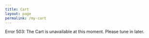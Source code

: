 ```yaml
---
title: Cart
layout: page
permalink: /my-cart
---
```

Error 503: The Cart is unavailable at this moment. Please tune in later.